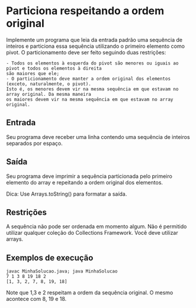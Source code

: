 # Particiona respeitando a ordem original

Implemente um programa que leia da entrada padrão uma sequência de inteiros e particiona essa sequência utilizando o primeiro elemento como pivot. O particionamento deve ser feito seguindo duas restrições:

	- Todos os elementos à esquerda do pivot são menores ou iguais ao pivot e todos os elementos à direita
	são maiores que ele;
	- O particionamento deve manter a ordem original dos elementos (exceto, naturalmente, o pivot).
	Isto é, os menores devem vir na mesma sequência em que estavam no array original. Da mesma maneira
	os maiores devem vir na mesma sequência em que estavam no array original.

## Entrada

Seu programa deve receber uma linha contendo uma sequência de inteiros separados por espaço.

## Saída

Seu programa deve imprimir a sequência particionada pelo primeiro elemento do array e repeitando a ordem original dos elementos.

Dica: Use Arrays.toString() para formatar a saída.

## Restrições

A sequência não pode ser ordenada em momento algum. Não é permitido utilizar qualquer coleção do Collections Framework. Você deve utilizar arrays.

## Exemplos de execução

	javac MinhaSolucao.java; java MinhaSolucao
	7 1 3 8 19 18 2
	[1, 3, 2, 7, 8, 19, 18]
	
Note que 1,3 e 2 respeitam a ordem da sequência original. O mesmo acontece com 8, 19 e 18.

